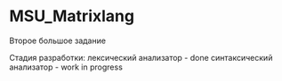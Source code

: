 # MSU_Matrixlang
Второе большое задание 

Стадия разработки: 
лексический анализатор - done
синтаксический анализатор - work in progress
